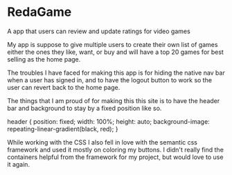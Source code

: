 # RedaGame
A app that users can review and update ratings for video games

My app is suppose to give multiple users to create their own list of games either the ones they like, want, or buy and will have a top 20 games for best selling as the home page.

The troubles I have faced for making this app is for hiding the native nav bar when a user has signed in, and to have the logout button to work so the user can revert back to the home page.

The things that I am proud of for making this this site is to have the header bar and background to stay by a fixed position like so.

header {
  position: fixed;
  width: 100%;
  height: auto;
  background-image: repeating-linear-gradient(black, red);
}

While working with the CSS I also fell in love with the semantic css framework and used it mostly on coloring my buttons. I didn't really find the containers helpful from the framework for my project, but would love to use it again.

